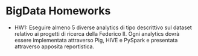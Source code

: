 # BigData Homeworks

- HW1: Eseguire almeno 5 diverse analytics di tipo descrittivo sul dataset relativo ai progetti di ricerca della Federico II. Ogni analytics dovrà essere implementata attraverso Pig, HIVE e PySpark e presentata attraverso apposita reportistica.
